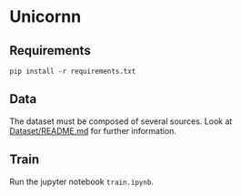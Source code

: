 # Unicornn

## Requirements

`pip install -r requirements.txt`

## Data

The dataset must be composed of several sources. Look at [Dataset/README.md](Dataset/README.md) for further information.

## Train

Run the jupyter notebook `train.ipynb`.